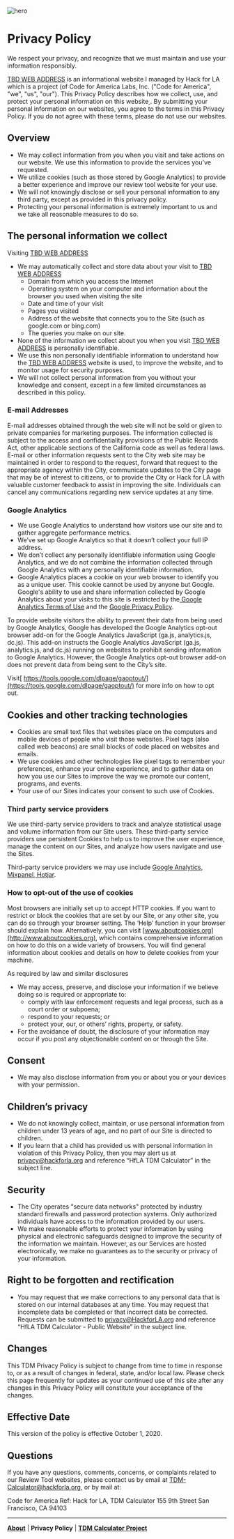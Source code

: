 ![hero](https://user-images.githubusercontent.com/37763229/111244665-8e25f780-85c0-11eb-954b-298f8ffdf248.png)

# Privacy Policy
We respect your privacy, and recognize that we must maintain and use your information responsibly.

<span style="text-decoration:underline;">TBD WEB ADDRESS</span> is an informational website l managed by Hack for LA which is a project (of Code for America Labs, Inc. ("Code for America", "we", "us", "our"). This Privacy Policy describes how we collect, use, and protect your personal information on this website[ ](https://311-data.org). By submitting your personal information on our websites, you agree to the terms in this Privacy Policy. If you do not agree with these terms, please do not use our websites.


## Overview
*   We may collect information from you when you visit and take actions on our website. We use this information to provide the services you've requested.
*   We utilize cookies (such as those stored by Google Analytics) to provide a better experience and improve our review tool website for your use.
*   We will not knowingly disclose or sell your personal information to any third party, except as provided in this privacy policy.
*   Protecting your personal information is extremely important to us and we take all reasonable measures to do so.


## The personal information we collect
Visiting <span style="text-decoration:underline;">TBD WEB ADDRESS</span>

*   We may automatically collect and store data about your visit to <span style="text-decoration:underline;">TBD WEB ADDRESS</span>
    *   Domain from which you access the Internet
    *   Operating system on your computer and information about the browser you used when visiting the site
    *   Date and time of your visit
    *   Pages you visited
    *   Address of the website that connects you to the Site (such as google.com or bing.com)
    *   The queries you make on our site.
*   None of the information we collect about you when you visit <span style="text-decoration:underline;">TBD WEB ADDRESS</span> is personally identifiable.
*   We use this non personally identifiable information to understand how the <span style="text-decoration:underline;">TBD WEB ADDRESS</span> website is used, to improve the website, and to monitor usage for security purposes.
*   We will not collect personal information from you without your knowledge and consent, except in a few limited circumstances as described in this policy.


### E-mail Addresses
E-mail addresses obtained through the web site will not be sold or given to private companies for marketing purposes. The information collected is subject to the access and confidentiality provisions of the Public Records Act, other applicable sections of the California code as well as federal laws. E-mail or other information requests sent to the City web site may be maintained in order to respond to the request, forward that request to the appropriate agency within the City, communicate updates to the City page that may be of interest to citizens, or to provide the City or Hack for LA with valuable customer feedback to assist in improving the site. Individuals can cancel any communications regarding new service updates at any time.


### Google Analytics
*   We use Google Analytics to understand how visitors use our site and to gather aggregate performance metrics.
*   We’ve set up Google Analytics so that it doesn’t collect your full IP address.
*   We don’t collect any personally identifiable information using Google Analytics, and we do not combine the information collected through Google Analytics with any personally identifiable information.
*   Google Analytics places a cookie on your web browser to identify you as a unique user. This cookie cannot be used by anyone but Google. Google's ability to use and share information collected by Google Analytics about your visits to this site is restricted by the[ Google Analytics Terms of Use](http://www.google.com/analytics/terms/us.html) and the [Google Privacy Policy](http://www.google.com/policies/privacy/).

To provide website visitors the ability to prevent their data from being used by Google Analytics, Google has developed the Google Analytics opt-out browser add-on for the Google Analytics JavaScript (ga.js, analytics.js, dc.js). This add-on instructs the Google Analytics JavaScript (ga.js, analytics.js, and dc.js) running on websites to prohibit sending information to Google Analytics. However, the Google Analytics opt-out browser add-on does not prevent data from being sent to the City’s site.

Visit[ https://tools.google.com/dlpage/gaoptout/](https://tools.google.com/dlpage/gaoptout/) for more info on how to opt out.

## Cookies and other tracking technologies
*   Cookies are small text files that websites place on the computers and mobile devices of people who visit those websites. Pixel tags (also called web beacons) are small blocks of code placed on websites and emails.
*   We use cookies and other technologies like pixel tags to remember your preferences, enhance your online experience, and to gather data on how you use our Sites to improve the way we promote our content, programs, and events.
*   Your use of our Sites indicates your consent to such use of Cookies.

### Third party service providers
We use third-party service providers to track and analyze statistical usage and volume information from our Site users. These third-party service providers use persistent Cookies to help us to improve the user experience, manage the content on our Sites, and analyze how users navigate and use the Sites.

Third-party service providers we may use include [Google Analytics](https://analytics.google.com/),[ Mixpanel](https://mixpanel.com/),[ Hotjar](https://www.hotjar.com/).

### How to opt-out of the use of cookies
Most browsers are initially set up to accept HTTP cookies. If you want to restrict or block the cookies that are set by our Site, or any other site, you can do so through your browser setting. The ‘Help’ function in your browser should explain how. Alternatively, you can visit [www.aboutcookies.org](http://www.aboutcookies.org), which contains comprehensive information on how to do this on a wide variety of browsers. You will find general information about cookies and details on how to delete cookies from your machine.

As required by law and similar disclosures
*   We may access, preserve, and disclose your information if we believe doing so is required or appropriate to:
    *   comply with law enforcement requests and legal process, such as a court order or subpoena;
    *   respond to your requests; or
    *   protect your, our, or others’ rights, property, or safety.
*   For the avoidance of doubt, the disclosure of your information may occur if you post any objectionable content on or through the Site.

## Consent
*   We may also disclose information from you or about you or your devices with your permission.

## Children’s privacy
*   We do not knowingly collect, maintain, or use personal information from children under 13 years of age, and no part of our Site is directed to children.
*   If you learn that a child has provided us with personal information in violation of this Privacy Policy, then you may alert us at [privacy@hackforla.org](mailto:privacy@hackforla.org) and reference “HfLA TDM Calculator” in the subject line.

## Security
*   The City operates "secure data networks" protected by industry standard firewalls and password protection systems. Only authorized individuals have access to the information provided by our users.
*   We make reasonable efforts to protect your information by using physical and electronic safeguards designed to improve the security of the information we maintain. However, as our Services are hosted electronically, we make no guarantees as to the security or privacy of your information.

## Right to be forgotten and rectification
*   You may request that we make corrections to any personal data that is stored on our internal databases at any time. You may request that incomplete data be completed or that incorrect data be corrected. Requests can be submitted to [privacy@HackforLA.org](mailto:privacy@HackforLa.org) and reference “HfLA TDM Calculator - Public Website” in the subject line.

## Changes
This TDM Privacy Policy is subject to change from time to time in response to, or as a result of changes in federal, state, and/or local law. Please check this page frequently for updates as your continued use of this site after any changes in this Privacy Policy will constitute your acceptance of the changes.

## Effective Date
This version of the policy is effective October 1, 2020.

## Questions
If you have any questions, comments, concerns, or complaints related to our Review Tool websites, please contact us by email at TDM-Calculator@hackforla.org, or by mail at:

Code for America
Ref: Hack for LA, TDM Calculator
155 9th Street
San Francisco, CA 94103

___

[**About**](readme.md)  |  **Privacy Policy** |  [**TDM Calculator Project**](https://www.hackforla.org/projects/tdm-calculator)
